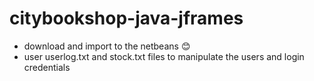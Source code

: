 # citybookshop-java-jframes
- download and import to the netbeans 😊
- user userlog.txt and stock.txt files to manipulate the users and login credentials
